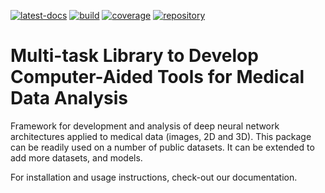 <!--
SPDX-FileCopyrightText: Copyright © 2023 Idiap Research Institute <contact@idiap.ch>
SPDX-License-Identifier: GPL-3.0-or-later
-->

[![latest-docs](https://img.shields.io/badge/docs-v2.0.0-orange.svg)](https://mednet.readthedocs.io/en/v2.0.0/)
[![build](https://gitlab.idiap.ch/medai/software/mednet/badges/v2.0.0/pipeline.svg)](https://gitlab.idiap.ch/medai/software/mednet/commits/v2.0.0)
[![coverage](https://gitlab.idiap.ch/medai/software/mednet/badges/v2.0.0/coverage.svg)](https://www.idiap.ch/software/medai/docs/medai/software/mednet/v2.0.0/coverage/index.html)
[![repository](https://img.shields.io/badge/gitlab-project-0000c0.svg)](https://gitlab.idiap.ch/medai/software/mednet)

# Multi-task Library to Develop Computer-Aided Tools for Medical Data Analysis

Framework for development and analysis of deep neural network architectures
applied to medical data (images, 2D and 3D). This package can be readily used
on a number of public datasets.  It can be extended to add more datasets, and
models.

For installation and usage instructions, check-out our documentation.
